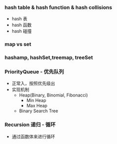 ### hash table & hash function & hash collisions
* hash 表
* hash 函数
* hash 碰撞
### map vs set
### hashamp, hashSet,treemap, treeSet

### PriorityQueue - 优先队列
* 正常入，按照优先级出
* 实现机制
  * Heap(Binary, Binomial, Fibonacci)
    * Min Heap
    * Max Heap
  * Binary Search Tree

### Recursion 递归 - 循环
* 通过函数体来进行循环

